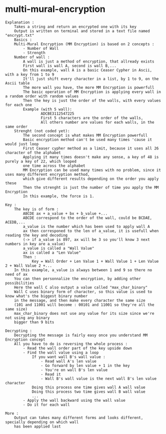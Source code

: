 # multi-mural-encryption
	Explanation :
		Takes a string and return an encrypted one with its key
		Output is written on terminal and stored in a text file named "encrypt.txt"
		Basics :
		Multi-Mural Encryption (MM Encryption) is based on 2 concepts :
			- Number of Wall
			- Strength
		Number of wall :
			A wall is just a method of encryption, that allready exists
			First wall is wall A, second is wall B,...
			On this example, wall A is a basic Ceaser Cypher in Ascii, with a key from 1 to 9
			It'll just shift every character in a list, by 1 to 9, on the Ascii table
			The more wall you have, the more MM Encryption is powerfull
			The basic operation of MM Encryption is applying every wall in a random order with random values
			Then the key is just the order of the walls, with every values for each one
			Example (with 5 wall):
					ADCBE3112547225
					First 5 characters are the order of the walls,
					All others number are values for each walls, in the same order
		Strenght (not coded yet):
			The second concept is what makes MM Encryption powerfull
			Basic encryption method can't be used many times 'cause it would just loop
			First Ceaser cypher method as a limit, because it uses all 26 character of the alphabet
			Applying it many times doesn't make any sense, a key of 48 is purely a key of 22, which looped
			one time across the alphabet
			MM Encryption can be used many times with no problem, since it uses many different encryption method,
			which give different results depending on the order you apply these
			Then the strenght is just the number of time you apply the MM Encryption
			In this example, the force is 1.

	Key :
		The key is of form :
			ABCDE ax + a_value + bx + b_value +...
			ABCDE correspond to the order of the wall, could be BCDAE, ACEDB,...
			a_value is the number which has been used to apply wall A
			ax then corresponed to the len of a_value, it is usefull when reading the key and decoding
			(-> if a_value is 897, ax will be 3 so you'll know 3 next numbers in key are a_value)
			a_value is called a "Wall Value"
			ax is called a "Len Value"
			Then :
				Key = Wall Order + Len Value 1 + Wall Value 1 + Len Value 2 + Wall Value 2 +...
		In this example, a_value is always between 1 and 9 so there no need of ax
		You can then personnalize the encryption, by adding other possibilities
		Here the wall C also output a value called "max_char_binary"
		Wall C uses binary form of character, so this value is used to know what's the biggest binary number
		in the message, and then make every character the same size
		(101 and 11001 will become : 00101 and 11001 so they're all the same size)
		max_char_binary does not use any value for its size since we're not using any binary
		bigger than 9 bits

	Decrypting :
		Decrypting the message is fairly easy once you understand MM Encryption concept
		All you have to do is reversing the whole process :
			- Read the wall order part of the key upside down
			- Find the wall value using a loop
				If you want wall B's wall value :
					- Read wall A's len value
					- Go forward by len value + 1 in the key
					- You're on wall B's len value
					- Read it
					- Wall B's wall value is the next wall B's len value character
				Doing this process one time gives wall A wall value
				Doing this process two time gives wall B wall value
				...
			- Apply the wall backward using the wall value
			- Do it for each wall

	More :
		Output can takes many different forms and looks different, specially depending on which wall
		has been applied last
